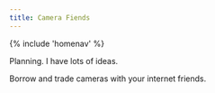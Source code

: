 ```yaml
---
title: Camera Fiends
---
```


{% include 'homenav' %}

Planning. I have lots of ideas.

Borrow and trade cameras with your internet friends.
